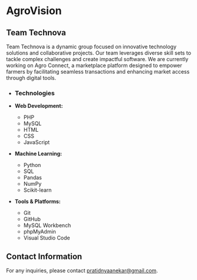 # AgroVision

## Team Technova
Team Technova is a dynamic group focused on innovative technology solutions and collaborative projects. Our team leverages diverse skill sets to tackle complex challenges and create impactful software. We are currently working on Agro Connect, a marketplace platform designed to empower farmers by facilitating seamless transactions and enhancing market access through digital tools.

- ### Technologies

- **Web Development:**
  - PHP
  - MySQL
  - HTML
  - CSS
  - JavaScript

- **Machine Learning:**
  - Python
  - SQL
  - Pandas
  - NumPy
  - Scikit-learn

- **Tools & Platforms:**
  - Git
  - GitHub
  - MySQL Workbench
  - phpMyAdmin
  - Visual Studio Code
 
## Contact Information

For any inquiries, please contact [pratidnyaanekar@gmail.com](mailto:pratidnyanekar@gmail.com).
